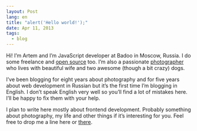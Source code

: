 ```yaml
---
layout: Post
lang: en
title: "alert('Hello world!');"
date: Apr 11, 2013
tags:
  - blog
---
```


Hi! I’m Artem and I’m JavaScript developer at Badoo in Moscow, Russia. I do some freelance and [open source](https://github.com/sapegin) too. I’m also a passionate [photographer](http://morning.photos) who lives with beautiful wife and two awesome (though a bit crazy) dogs.

I’ve been blogging for eight years about photography and for five years about web development in Russian but it’s the first time I’m blogging in English. I don’t speak English very well so you’ll find a lot of mistakes here. I’ll be happy to fix them with your help.

I plan to write here mostly about frontend development. Probably something about photography, my life and other things if it’s interesting for you. Feel free to drop me a line here or [there](http://sapegin.me/).
